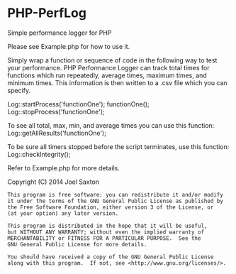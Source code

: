 PHP-PerfLog
===========

Simple performance logger for PHP

Please see Example.php for how to use it.

Simply wrap a function or sequence of code in the following way to test your performance. PHP Performance Logger
can track total times for functions which run repeatedly, average times, maximum times, and minimum times. 
This information is then written to a .csv file which you can specify.

Log::startProcess('functionOne');
functionOne();
Log::stopProcess('functionOne');

To see all total, max, min, and average times you can use this function:
Log::getAllResults('functionOne');

To be sure all timers stopped before the script terminates, use this function:
Log::checkIntegrity();

Refer to Example.php for more details.



Copyright (C) 2014  Joel Saxton

    This program is free software: you can redistribute it and/or modify
    it under the terms of the GNU General Public License as published by
    the Free Software Foundation, either version 3 of the License, or
    (at your option) any later version.

    This program is distributed in the hope that it will be useful,
    but WITHOUT ANY WARRANTY; without even the implied warranty of
    MERCHANTABILITY or FITNESS FOR A PARTICULAR PURPOSE.  See the
    GNU General Public License for more details.

    You should have received a copy of the GNU General Public License
    along with this program.  If not, see <http://www.gnu.org/licenses/>.
